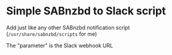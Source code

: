 # Simple SABnzbd to Slack script

Add just like any other SABnzbd notification script (`/usr/share/sabnzbd/scripts` for me)

The "parameter" is the Slack webhook URL
